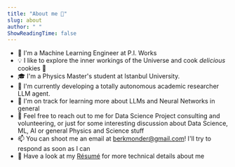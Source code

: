 ```yaml
---
title: "About me 🐢"
slug: about
author: " "
ShowReadingTime: false
---
```


- 🤖 I'm a Machine Learning Engineer at P.I. Works
- 💡 I like to explore the inner workings of the Universe and cook _delicious_ cookies 🍪
- 🎓 I'm a Physics Master's student at Istanbul University.
- 🔭 I'm currently developing a totally autonomous academic researcher LLM agent.
- 🌱 I'm on track for learning more about LLMs and Neural Networks in general
- 💬 Feel free to reach out to me for Data Science Project consulting and volunteering, or just for some interesting discussion about Data Science, ML, AI or general Physics and Science stuff
- 📫 You can shoot me an email at berkmonder@gmail.com! I'll try to respond as soon as I can
- 📄 Have a look at my [Résumé](https://github.com/berkmonder/berkmonder.github.io/static/Resume_MuhammedBerkOnder.pdf) for more technical details about me